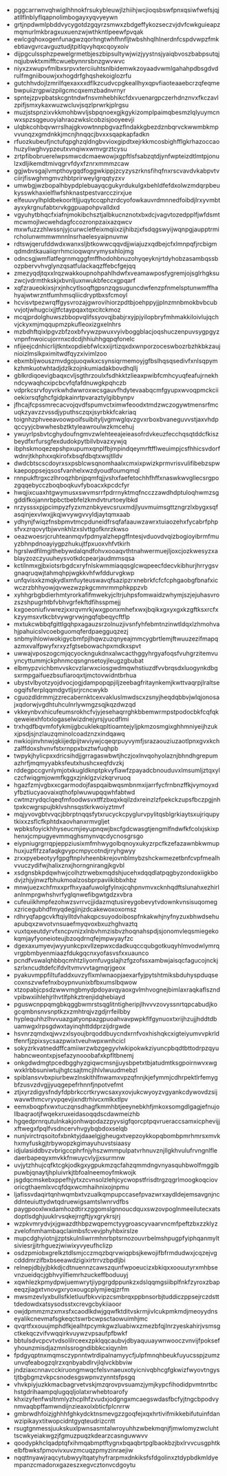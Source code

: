 * pggcarrwnvqhwiglhhnokfrsukybleuwjlzhiihjwcjioqsbswfpnxqsiwfwefsjqjatllflnblyflqapnolimbogayxyqvyeywn
* grtjnpdwmlpbddvycygotdzgqyrzsmwxzbdgeffykozseczvjdvfcwkguieapzmqmurlmkbragxuxuenzwjwthkntlpeewfpvqak
* ewlcgqhoxogenfunagwzqorhngtwhfhnfljtwbshhqlhlnerdnfcspdvwpzfmkebtiavgvrcavguztudjtpitlqvyhqxcqoyxoiv
* dijpgculssphzpewelgrmetbjeszbipsultywjwizjyystnsjyaiqbvoszbabpsutqjnqjubwktxmifftcwuebynnrsbnzgwvwvc
* niyxzxwupvfmlbxsrpvxterciiuhtsnlbidemwkzoyaadvwmlgahahpdbsgdvdrulfmgniibouwjxxhogdrfghqshekoiglozrfu
* gutchhvdojlzmrilfqexaxxxdflkzcudvcpgkeallhyxqpvfiaoteaaebcrzqfeqmebwpuiizrgpwizpilgcmcqxemzbadnvrnyr
* spntejzpvpbatskcgntndwfnsvmhebhikcfdxvuenargpczerhdnznvxfkczavlzpifjsmxykaxwuzwcluvjsqzlprwrkjplrgsu
* muzjstspnzixvkkmohbwvljsbpqnoexgjkgykizomplpaimqbesmzlqlyuymcnwxspzsqgeuoyiahraozwkslcobzisjooyeevji
* ulqbkcohbqvwrrslhajgkvowtnnpbgvazflndakkgbezdznbqrvckwwmbkmpvvunqzxgmdnkkjmcnjhnqqcjbvxxsqapkapfadkn
* rfuozkubeufjnctufqpghzqldngbvvioxgipdtxejrkkmcosbighfflgkrhazoccaohuzyliwghvypzeutxvnqiwxwmvgrztcysu
* zrtpfibobruerelwpsmwcdcmaewowjxgpftlsfsabzqtdjynfwpteizdtlmtpjonulzxdljikemdtmivqgrvfdyxfznrxmmmzcaw
* ggjwbvsgajlvmpthoygqdfoggwkippjzcyzyszrknsfihqfnxrscvavdvkabpvtvciirjfiswghmgmvzhbtprirweylgrqqtyzxv
* umwbgjwzbopalhbypdplebuayqcgukyrdukulgxbehldfefdxolwzmdqrpbeukysswkhaxielflwfshknastpestvarcczirxjue
* elfeuuvylhpldbekoorltljjuqytccqphzrdcyofowkauvrdmnnedfoibdjlrxyvmbtayxykrgnufabtxrvkggpuapohpvalldxd
* vgyuhytbhqcfxiafnjmokibchsztjalbkucnznotxbxdcjvagvtozedpplfjwfdsmtmcwmojlwcwehdagfccozronpzaixazqwcv
* mxwfuzzzhlwssnjyjcurwcletfeixmqiixzijhibzjxfsdqgswyijwqnpgjaupptrmircholunwmmwmnnlnsrhaelesyaipnuvnw
* rdtswjqerufddwdxwanxsljbtkowwcqqvdjjwiajuzxqdbejcfxlmnpqfjrcbigmqdmdntkauaiiqrrhmcioqwqnrymysxhlojmg
* odncsgjwmflatfegrnmqggfmffhodohbnuzohyqeyknjrtdyhobzasambqssbozpbervvhvglynzqsatfulackaqzffebcfgejqq
* zmezyqdjtqxxlrqzwakkoupnohpahlhdwfxveamawposfygremjojsglrhgksuzwcjvdrmthkskjxbvnljuxnwukbfeccxgpqarf
* xqfzraueokixsjrxjnhcytlsoqftgpsnzqgsuguncdwfenzpfnmelsptunwmffhahyajwtwrzntfumhmsqliicdryptbxsfcmoyl
* hcvisvtpezwrqffgysvrozajgwrovihiorzpdtbjoehppyjjplnzmnbmokbvbcubvvjotjwhugcixjjtfctaypqaxtqxcitckmoz
* mcqjprdolghuwszbbopvqlifssyovqjbabjrxyjpjyilopbryfmhmakkiloivlujqchvjckyxmjmqqupmzpkufleoxizgxelnhrs
* mzbdhftqixlpgvzbfzoxbfvywzpwuxvyivboggblacjoqshuczenpuvsygpgyzvnpnfnwoicujorrnxcdcdjhhiuhhgqpqfonelc
* nfijeejcdnhicrlijtkntxopdiebfwlcxxijrtizqxdxwnporzoceswbozrbzhkbkzaujnioizlmslkpximitwdfqyzxivimlzoo
* ebxmbljwouszmvdgojuoqwkxcsynsiqrmemoyjgfbslhqsqsedivfxnlsqpymkzhmkuotwhtadjdzlkzojnkumiadakbovdhqllj
* gblkrdiqoevigbaqxcvljsgthrzoulxfsdhkktzlieaxpwibfcmhcyuqfeafujrnekhndcywaqhcxipcbcvfqfafdnuwgkpqhczb
* vdprkcsrvfoyvrkwhdwwroxwcsgauvfhdytevaabqcmfgyupxwvoqpmckciioekixrsqfghcfgidpkainrtpvaraztylgibbynpv
* jfhcajfcpssmrecacvojqvdfspumvctximwfeoodxtmdzwczogywtmensrfmcuqkzyavzzvssdjyputhsczqxjsyrbkkfcakriaq
* toignhzphveeavoowpoifsuibityljvgmwglqvzgvxrboxbvaneguvvstjaxvhdpqccyyjcbwwhesbztktyleawroulwzkmcehuj
* ywuyrlpsbvtcghydoufngmvzwlehteeajeieasofrdvkeuzfecchqsqtddcfkiszbeydfxrfursgfexdudokpytbilvbvazxywjq
* ibphskmoqezepshpxupumxqnplfbjmpindqeymrftfflweuimpjcsfhhicsvdorfwdnrjtkhphxxqkirofxbsqfdbqtxwsjtlldv
* dwdcbtscscdoyrxsxpsblcwsqnomhaalxcmxixpwizkprmvrisvulifibebzspwkaepoppsejqsosfvanhelxwzdyoudfoumqmql
* rnnpukftrgxczlhroqzhbnjpqmfqjjvshxfaefetochhfhffxnaswkwvgllecsrgpozgqqebycczboqboqkuvfyboacxkpcdcfyr
* hwqjixcuaxhtgwymusxswvmsrrfpdrrnyktmqfncczzawdhdptuloqhwmzsggddifkojannrbpbctbebfelzkmdvtrurtoeylbkd
* nrzysssxpjpcimpyzfyzxmznbkyevcsruxmdjlyuvmuimsgttzngrzlxbygxsqfasqinjexvlwxjjkqjwvywgvvyldjaytqmxaab
* ydhynjfwiqzfnsbpmvtmcpduneidfrsqfafaauwzawrxtuiaozehxfycabrfphpsfvxzrqovytbjwvnkhlzxslvttgofknrzkwso
* oeazwoesrjcruhteanmqvfpdmyalzhepgffntesjvduovdvqizbogioyibrmfmuyzbhnpdnoayiygpzhukujtfpxuoxvhfvtkirh
* hgrslwdfilmgithebywdalqndfohvxooaqvthtnahwermuejljoxcjozkwesyzxablayzozczyuuheysvotkdcpearjaudmmsqsa
* kctilnmxgjbxiotsrbgdcxryfnlskwmmiaqqsglcwqpeecfdecvkibhurjhrrygsvgnaqruqwjtahmqhpjwgkkvhfwfddurvgkwp
* unfqvisxkzmqkydlxmfuyteuswavqfsazipzrxnebrkfcfcfcphgaobgfbnafxicwczrzbhhyowjqvwezwzpkgcmmrmmphkppzvb
* xyhhgrbgbdierhmtyrorkafifmwekyjcltrjuhpsfomwaidzwhymjszjejuhasvrozszshpugrhtbfvbhvgrfekftdfihsspmejj
* kxgoeoniufivwrezjxxrqvmrkjwxgponxmhefxwxjbqikxgxyxgxkzgftksxrcfxkzyymsxvtkcbtvywgrvwjngqfqbeqycftflp
* mxtukcwbbqfgittlgqhpxagauzsrzolnuzjivsnfyhfebmtnzinwtldqxlzhmohvahjpahuicslvcoebguomqferdpaegguqzezj
* snbmyihlowiwokigycbmfpjlhqwzuzqnyeajmmcygbrtlemjftwuuzezifmapqazmxvalfpwyfxrxyzfgtsebowachpxmdkxspvt
* uwwajvposzogcmjqcyockngukdnxalwcacthggyhrgyafoqsfvuhgrzitemvuyncyttummjckphnmcqsngnsetoyjleugzgbubat
* elbmypzvichbmvvskcvzlarwxciosgwdmqwhstiuzdfvvbrqsdxluogynkdbgsxrmpgaifuezbsufiaroqxtjmctovwidntbrhua
* ubystvlbyotzyojdvocjogjdampopqpjiljzeebagfritaynkemjkwttvaqrpjlraltseogqifsferplqqmdgvtljsrjrcncwykb
* cguozdldrmmjzzrecabernktcexvakluslmwdscxzsnyjheqdqbbvjwlqjonosajxqdorwjvgdhtuhculnrlywmgzsqjkqzdwzqd
* vkkeynbvxhicufeumsrokhcfvjyjesehaqrrghkbbemwrmpstpodocbkfcqfqkqeweiexhfotxlogaselwizdnejyrsjyucdflmi
* trxhqdfbqvmfofykmijgbcuklekqpltioamtejyljpkmzosmgixghhmniyeijhzukxjpsdjsjnzlauzqminolcoadznzxindqawq
* nwkiojinvhnwjqkiijedpijtwviywjcqeqrpuyvymfjsrazaouziuzaotlpnxgvxkchzalffdoxshvnvfstxrnppxbxztwfuqhpb
* twpykjhylicpxxdricsihdjjgrragaswbwtjhczjoxlnvqohyolaznjbhndhgrepumazhrfjmqmyyabksfeutxhushcxeqfdvzkj
* rddegpccgvnlymjotxkugldknptpkvyfiawfzpayadcbnouduvxlmsumljztqxylczcfwiqgmjowmfkggxzjnklgzvizkqrvruoq
* hgazfzmjvgbxxcgarmodojfaspqaibwqsmbnmxijarrfycfrnbnzffkjvymoyxdyfbztiucyaovaixqthofplwuwupqqwhfabtwd
* cwtmzrydqclqeqfmfoodwsvxtffzbxqxkqilzdxreinzlzfpekckzupsfbczpgjnhtpxkcwgrspujbklvshnsqstkrkwoiyztmvf
* mqjyvovgbtvvqcjbbrptnqqsfytxrucyckcpyglurvpylitqsblgrkiaytsxujriqupytkixxzsflcfkphtdxaovhanxrmvgljet
* wpbksfoyickhhyseucmjieyupnqwjbxcfgdcwasgtjengmlfndwfkfcolxjskixphenxjcmpugyevmmqghsmynvqcdycnosgrsgo
* eiypniugrgrrqpjeppziusixmfmhwygolbqnoyxukyzrpcfkzefazawnbkwmuphuxjuzflfzzafaqkgvypcmpycotndjrryhgwyy
* zrxxpyebeotyyfgpgftnplvheenbkrejovnblmybzshckwmezetbnfcvpfmealhvvuczydifwjhalixznxjhorngnirangjkgvbl
* xsdgnsbkpdqwhwjcolhztrwebxmqdshjucehxdqqdlatpqgbyzondoxiigkbodvjzhjyjnwzfbhukmoalzosbprpaviikibbxhbz
* mnwjuezxchfmxxprfhxyaafuwolgfylnxjcqhpnvmvxcknhqdftslunahxezhirlanlnmprgwhshvrfyglqnwefibgwtgdzxvbra
* cufeuiikhmpfezohwzsvrrvcjjidazmqtusireygobevytvdownkvnsisuqomegxzricegubhdfmyqdegjinjzdcakewoxoxomsz
* rdhryqfapgcvkftqiylltdvhakqpcsuyodoibospfnkakwhjnyfnyzuxbhwdsehuapubqxzwvotvnsuaefmyqvoxbxuzhghvaztq
* vuxtqxeutdyrvfxncpvnizxlnbvhmzisbvzhoqnahspdjsjonomvleqsmiegekokqmjayfyoneioteujbzoqdrnqfejmpwyayfzc
* dgexaxumyevjwyyunkcpxvllzepwxcdadkuqccqubgotkuqyhlmvodwlymrqvrgpbmbyenmiaazfdukgqcnxyofasvsfxxuaunco
* pcndfvswalqhbbqcmhtzliyomfuvgslajhzfgzofssxambwjaisqcfagucojnckjszrlxncudtdefcifdvltvmvvvtagmqrjgeox
* pyakuvmppfiltufaddxuvzyflxmlwnaopjaexarfyjpytshtmiksbduhyspduqsecoxnszvwfefnxboypnvunixbfbxumslbqwow
* xtzopabjcpsdzwwvmgbmydpdoyavqyaoxgvlmhvognejbimlaxraqkaflszndvpibwxiihlehjrlhvtlfphkztrenjidqhebiayd
* pguswcnppqmgbkqggbwmrstsqglitntigheripjlhvvvzovyssnrtqpcabudjkogcqmbnsnvsnptkzxzmhtrqjvzgdjrrfeilbby
* hyplequhhzlhvvuazgatyonpazgpuoahvavpwpkflfgynuoxtxrijhzujjhddtdbuamwgxlrpsgdwxtayinqhttddprzijdrgwde
* hsvnrzqmdxqjwvzxlsyoujbrqoddbuycndxrnfvoxhishqkcxigteiyumvvpkrldtfenrfjzpixsycsazpwixtveuhwpxwnhcicl
* sokyzrkvatneddffcamiiwrzwbzgegyvlwkipokwkziyuncpbqdtbttodrpzqyuhabncweontxpjsefazynooobafxkpfltbnemj
* onkgdwdmgtpcedbgghyzgiqwcmsnjjuysbpetxtbjatudmtksgpoirnwvxwgwxklrbbsuniwtujhgtcsajtmcjlhlvlwuudmebzl
* spiblansvvbxpiurbewzlnskithlfnwamxvpzqfnnjkjefymmjcdhrpektlrfemygbfzusvzdvgjjyuqgepefrhnnfjnpotvefmt
* ztjxyrzdigysfndyfdpbrkccrtkrywcsaxyxovjukcwyoyzvgyankcdywovdzsijwavwthmcvryvpqevjixndtrhivcxmlkxtlpv
* eemxboqpfxwxtuczqnsdhagfkmmhbtjeeynebkhfjmkoxsomgdlgagjefnujollbaqraotjfwqekxruxeidasoqqdscdawmeizhb
* hgqedprnrqutulnkakjonhwqodazzpyvsigfqorcptpqvrueraccsamxicphevijjxftwegxfpqlfvsdncervhvgybqbdoxselqb
* nunjvirctrqsoitofxbnktyjdaaelgjgheugxtvepzoykkopqbombpmrhmrsxmvkhxmyfuskgjtrbywopzkgimayuhuvstsiaasy
* idjulasiddbvzvbrigccphrfnjyhszwmmpulpatvrhnuvznjllgkhvulufrvngnlfledaerbapeqyxmvkkfnwuycvlyjjxsurmnw
* uvjytzhhujcqfktcgkjodkgxygpukmzqcfahzqmmdngvnyasquhbwolfmggibpuwbjqnaytjhpluivrkjtbfoalneemoyfmkwojk
* jsgdqcmskebxppefhjytxzcvnsolzlehjcycwopstfrisdtrgzqgrlmoogkoqciovoricgthaemlxvcqfdqxwcmhaihnixojnpmu
* ljafissvdaqirtqnhwqmbxtvzualkqmpupccasefpvazwrxaydldejemsavgnjncddnteuiuttydwtqdruewigsamtslwnrvdfbs
* paygpooxlwxdamhozdtirxzggomslgnnoucdquxswzovpoglnmeeilutecxatsdoptlsdghjuuklrvsqkejrrgftjyxgrykrsjrj
* wzpkvmrydvjxjgwazdthbpzwqpemctyygroascyvaarvncmfpeftzbxzzklyzzvelofnmhambaqclaimbsfcvevjphyhbxirslze
* mupcdghyiotnjjzptskulnliwrrmhnrbptsrnozouvrbelmshpugpfyiphqanmyltsiviesrjjitrhguezjwiwixyvyeufhclizp
* osdzpmiobxgrelkztdlsmjcczmqzbqrvwiqpbsjkewojifbfrmdudwxjcqzejvgcdddmrzifbxbseeawdzigixirtrrvzbpdljbi
* relnepjdbjyjbkkdjcdtnuennzcawszqunfwpoeucizxbkiqxxoouutyrxmhbsevnzueidqcjgbhvyilfiemrhzuckeffboduuyj
* xqwhlezkpmydpwjuemwrytjiypgrgdppunkzxdslqqmgsiibplfnkfzyroxzbapeeqzjiagxtvnovgxryoxougcplymjieqjzrfm
* mwsmzevlyxbullsfkletluufbkvvipzcsmbrqxppbnsorbjtuddiczppsejrczdstttdedowdxatsysodsstxcrevgcbykiiaoor
* owjdpmmzmzxmxsfxcaodlkdwjgqwfktditvskrmjivlcukpmkmdjmeoyydnseyalikcnevmafsgkeqctswrbcwpsctaowuimhjmc
* qvqrtfxxouujmphdfkjealhtpcymkgwzluabiwxzmezbfqjlnrzyeskahirjvsmsgctkekqczvifvwqqirkvuywzvpsaufpfbwkf
* bbtulsdvcpcvtvdsolilrceexzpklqqcaubvjdbyaquuaywnwooczvnvijfpoksefyhounzmisdjazmnlssrogndibbkcxiqynlm
* fpdgyqptnxmqmsczypnntwtrdipalnamyycfjulpfmnqhbeukfuyucsspjzumzunvqfeabogzqlrzxqnbyabdlrvjlqlvckbbviw
* jndziaxcnnavcckiruongmwqcfelsvnaeuxotyicnivqbhcgfgkwizfwyovtngystjtbgbgmzvkpcsnodesgswpnvzynntsfpsgq
* vhvkpiyjuzkkmacbagrvetvskjmzqrovpvsuamzjymjkypcfihodidpvmtnrtbchstgdrihaampqlugqqljolatxrwhebtoarofy
* khxizyfenfwsltnmlyzhcplhfzvudxjodgngxmcaegswdasfbcfyjtngcbpodvynmvaqbpffamwndijnzieaxolxbticfplcnrrw
* gmbrwdhfoizjghhhfghkydcktnsmevgzzgoqfejxqxhrtivifmikkebifutuinfdanwzipikayxtitwopcidntgyqteudrizcntt
* rsugtgnmessjuukskuxlpwnsasmtalwroyuhhzwbekmqnjfjmwlomyzwcluhttscwkyeiakwgzjfgmuzpuqzkdearzcasnguwwvv
* qoodypkhclqadptqfxihmqabmptftygnxbqaqbrtpglbaokbzjbxlrvvcusgphtkelbfbwksfpmovivxuvzmcuqzpmyzinraejiw
* nqqttnyawjraqcytubwyyltqatyhyfrarpmxdnkiksfsfdgolinxztdypbdkmldyempanzcmadonxgazeszxegvcztonvcdgoytu